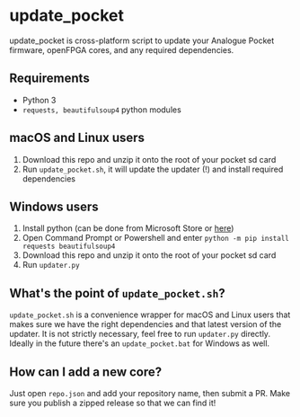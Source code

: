 # update_pocket

update_pocket is cross-platform script to update your Analogue Pocket firmware, openFPGA cores, and any required dependencies.

## Requirements
- Python 3
- `requests, beautifulsoup4` python modules

## macOS and Linux users
1. Download this repo and unzip it onto the root of your pocket sd card
2. Run `update_pocket.sh`, it will update the updater (!) and install required dependencies

## Windows users
1. Install python (can be done from Microsoft Store or [here](https://www.python.org/downloads/))
2. Open Command Prompt or Powershell and enter `python -m pip install requests beautifulsoup4`
3. Download this repo and unzip it onto the root of your pocket sd card
4. Run `updater.py`

## What's the point of `update_pocket.sh`?
`update_pocket.sh` is a convenience wrapper for macOS and Linux users that makes sure we have the right dependencies and that latest version of the updater. It is not strictly necessary, feel free to run `updater.py` directly. Ideally in the future there's an `update_pocket.bat` for Windows as well.

## How can I add a new core?
Just open `repo.json` and add your repository name, then submit a PR. Make sure you publish a zipped release so that we can find it!